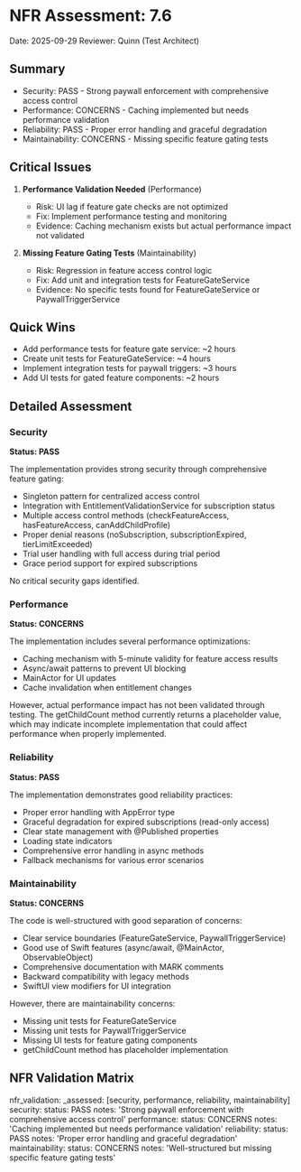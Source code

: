 # NFR Assessment: 7.6

Date: 2025-09-29
Reviewer: Quinn (Test Architect)

## Summary

- Security: PASS - Strong paywall enforcement with comprehensive access control
- Performance: CONCERNS - Caching implemented but needs performance validation
- Reliability: PASS - Proper error handling and graceful degradation
- Maintainability: CONCERNS - Missing specific feature gating tests

## Critical Issues

1. **Performance Validation Needed** (Performance)
   - Risk: UI lag if feature gate checks are not optimized
   - Fix: Implement performance testing and monitoring
   - Evidence: Caching mechanism exists but actual performance impact not validated

2. **Missing Feature Gating Tests** (Maintainability)
   - Risk: Regression in feature access control logic
   - Fix: Add unit and integration tests for FeatureGateService
   - Evidence: No specific tests found for FeatureGateService or PaywallTriggerService

## Quick Wins

- Add performance tests for feature gate service: ~2 hours
- Create unit tests for FeatureGateService: ~4 hours
- Implement integration tests for paywall triggers: ~3 hours
- Add UI tests for gated feature components: ~2 hours

## Detailed Assessment

### Security

**Status: PASS**

The implementation provides strong security through comprehensive feature gating:

- Singleton pattern for centralized access control
- Integration with EntitlementValidationService for subscription status
- Multiple access control methods (checkFeatureAccess, hasFeatureAccess, canAddChildProfile)
- Proper denial reasons (noSubscription, subscriptionExpired, tierLimitExceeded)
- Trial user handling with full access during trial period
- Grace period support for expired subscriptions

No critical security gaps identified.

### Performance

**Status: CONCERNS**

The implementation includes several performance optimizations:

- Caching mechanism with 5-minute validity for feature access results
- Async/await patterns to prevent UI blocking
- MainActor for UI updates
- Cache invalidation when entitlement changes

However, actual performance impact has not been validated through testing. The getChildCount method currently returns a placeholder value, which may indicate incomplete implementation that could affect performance when properly implemented.

### Reliability

**Status: PASS**

The implementation demonstrates good reliability practices:

- Proper error handling with AppError type
- Graceful degradation for expired subscriptions (read-only access)
- Clear state management with @Published properties
- Loading state indicators
- Comprehensive error handling in async methods
- Fallback mechanisms for various error scenarios

### Maintainability

**Status: CONCERNS**

The code is well-structured with good separation of concerns:

- Clear service boundaries (FeatureGateService, PaywallTriggerService)
- Good use of Swift features (async/await, @MainActor, ObservableObject)
- Comprehensive documentation with MARK comments
- Backward compatibility with legacy methods
- SwiftUI view modifiers for UI integration

However, there are maintainability concerns:

- Missing unit tests for FeatureGateService
- Missing unit tests for PaywallTriggerService
- Missing UI tests for feature gating components
- getChildCount method has placeholder implementation

## NFR Validation Matrix

nfr_validation:
  _assessed: [security, performance, reliability, maintainability]
  security:
    status: PASS
    notes: 'Strong paywall enforcement with comprehensive access control'
  performance:
    status: CONCERNS
    notes: 'Caching implemented but needs performance validation'
  reliability:
    status: PASS
    notes: 'Proper error handling and graceful degradation'
  maintainability:
    status: CONCERNS
    notes: 'Well-structured but missing specific feature gating tests'